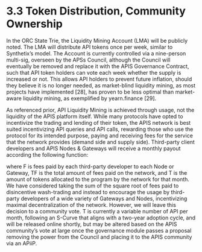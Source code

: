 # 3.3 Token Distribution, Community Ownership

In the ORC State Trie, the Liquidity Mining Account (LMA) will be publicly noted. The LMA will distribute API tokens once per week, similar to Synthetix’s model. The Account is currently controlled via a nine-person multi-sig, overseen by the APSs Council, although the Council will eventually be removed and replace it with the APIS Governance Contract, such that API token holders can vote each week whether the supply is increased or not. This allows API holders to prevent future inflation, should they believe it is no longer needed, as market-blind liquidity mining, as most projects have implemented \[28], has proven to be less optimal than market-aware liquidity mining, as exemplified by yearn.finance \[29].

As referenced prior, API Liquidity Mining is achieved through usage, not the liquidity of the APIS platform itself. While many protocols have opted to incentivize the trading and lending of their token, the APIS network is best suited incentivizing API queries and API calls, rewarding those who use the protocol for its intended purpose, paying and receiving fees for the service that the network provides (demand side and supply side). Third-party client developers and APIS Nodes & Gateways will receive a monthly payout according the following function:

where F is fees paid by each third-party developer to each Node or Gateway, TF is the total amount of fees paid on the network, and T is the amount of tokens allocated to the program by the network for that month. We have considered taking the sum of the square root of fees paid to disincentive wash-trading and instead to encourage the usage by third-party developers of a wide variety of Gateways and Nodes, incentivizing maximal decentralization of the network. However, we will leave this decision to a community vote. T is currently a variable number of API per month, following an S-Curve that aligns with a two-year adoption cycle, and will be released online shortly, but may be altered based on the APIS community’s vote at large once the governance module passes a proposal removing the power from the Council and placing it to the APIS community via an APiiP.
